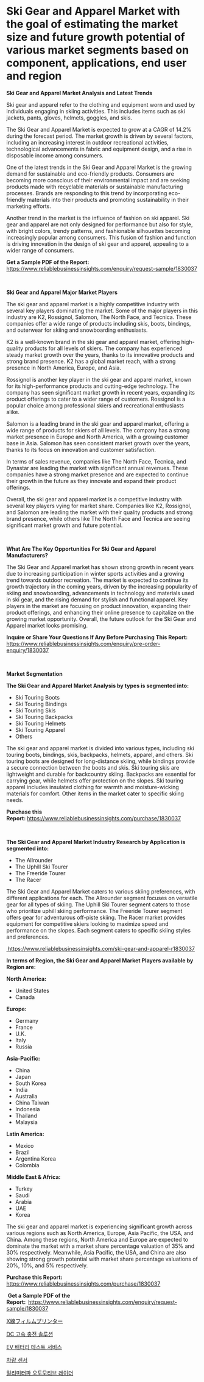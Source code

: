 <p><h1>Ski Gear and Apparel Market with the goal of estimating the market size and future growth potential of various market segments based on component, applications, end user and region</h1></p><p><strong>Ski Gear and Apparel Market Analysis and Latest Trends</strong></p>
<p><p>Ski gear and apparel refer to the clothing and equipment worn and used by individuals engaging in skiing activities. This includes items such as ski jackets, pants, gloves, helmets, goggles, and skis.</p><p>The Ski Gear and Apparel Market is expected to grow at a CAGR of 14.2% during the forecast period. The market growth is driven by several factors, including an increasing interest in outdoor recreational activities, technological advancements in fabric and equipment design, and a rise in disposable income among consumers.</p><p>One of the latest trends in the Ski Gear and Apparel Market is the growing demand for sustainable and eco-friendly products. Consumers are becoming more conscious of their environmental impact and are seeking products made with recyclable materials or sustainable manufacturing processes. Brands are responding to this trend by incorporating eco-friendly materials into their products and promoting sustainability in their marketing efforts.</p><p>Another trend in the market is the influence of fashion on ski apparel. Ski gear and apparel are not only designed for performance but also for style, with bright colors, trendy patterns, and fashionable silhouettes becoming increasingly popular among consumers. This fusion of fashion and function is driving innovation in the design of ski gear and apparel, appealing to a wider range of consumers.</p></p>
<p><strong>Get a Sample PDF of the Report:&nbsp;</strong> <a href="https://www.reliablebusinessinsights.com/enquiry/request-sample/1830037">https://www.reliablebusinessinsights.com/enquiry/request-sample/1830037</a></p>
<p>&nbsp;</p>
<p><strong>Ski Gear and Apparel Major Market Players</strong></p>
<p><p>The ski gear and apparel market is a highly competitive industry with several key players dominating the market. Some of the major players in this industry are K2, Rossignol, Salomon, The North Face, and Tecnica. These companies offer a wide range of products including skis, boots, bindings, and outerwear for skiing and snowboarding enthusiasts.</p><p>K2 is a well-known brand in the ski gear and apparel market, offering high-quality products for all levels of skiers. The company has experienced steady market growth over the years, thanks to its innovative products and strong brand presence. K2 has a global market reach, with a strong presence in North America, Europe, and Asia.</p><p>Rossignol is another key player in the ski gear and apparel market, known for its high-performance products and cutting-edge technology. The company has seen significant market growth in recent years, expanding its product offerings to cater to a wider range of customers. Rossignol is a popular choice among professional skiers and recreational enthusiasts alike.</p><p>Salomon is a leading brand in the ski gear and apparel market, offering a wide range of products for skiers of all levels. The company has a strong market presence in Europe and North America, with a growing customer base in Asia. Salomon has seen consistent market growth over the years, thanks to its focus on innovation and customer satisfaction.</p><p>In terms of sales revenue, companies like The North Face, Tecnica, and Dynastar are leading the market with significant annual revenues. These companies have a strong market presence and are expected to continue their growth in the future as they innovate and expand their product offerings.</p><p>Overall, the ski gear and apparel market is a competitive industry with several key players vying for market share. Companies like K2, Rossignol, and Salomon are leading the market with their quality products and strong brand presence, while others like The North Face and Tecnica are seeing significant market growth and future potential.</p></p>
<p>&nbsp;</p>
<p><strong>What Are The Key Opportunities For Ski Gear and Apparel Manufacturers?</strong></p>
<p><p>The Ski Gear and Apparel market has shown strong growth in recent years due to increasing participation in winter sports activities and a growing trend towards outdoor recreation. The market is expected to continue its growth trajectory in the coming years, driven by the increasing popularity of skiing and snowboarding, advancements in technology and materials used in ski gear, and the rising demand for stylish and functional apparel. Key players in the market are focusing on product innovation, expanding their product offerings, and enhancing their online presence to capitalize on the growing market opportunity. Overall, the future outlook for the Ski Gear and Apparel market looks promising.</p></p>
<p><strong>Inquire or Share Your Questions If Any Before Purchasing This Report:</strong> <a href="https://www.reliablebusinessinsights.com/enquiry/pre-order-enquiry/1830037">https://www.reliablebusinessinsights.com/enquiry/pre-order-enquiry/1830037</a></p>
<p>&nbsp;</p>
<p><strong>Market Segmentation</strong></p>
<p><strong>The Ski Gear and Apparel Market Analysis by types is segmented into:</strong></p>
<p><ul><li>Ski Touring Boots</li><li>Ski Touring Bindings</li><li>Ski Touring Skis</li><li>Ski Touring Backpacks</li><li>Ski Touring Helmets</li><li>Ski Touring Apparel</li><li>Others</li></ul></p>
<p><p>The ski gear and apparel market is divided into various types, including ski touring boots, bindings, skis, backpacks, helmets, apparel, and others. Ski touring boots are designed for long-distance skiing, while bindings provide a secure connection between the boots and skis. Ski touring skis are lightweight and durable for backcountry skiing. Backpacks are essential for carrying gear, while helmets offer protection on the slopes. Ski touring apparel includes insulated clothing for warmth and moisture-wicking materials for comfort. Other items in the market cater to specific skiing needs.</p></p>
<p><strong>Purchase this Report:&nbsp;</strong><a href="https://www.reliablebusinessinsights.com/purchase/1830037">https://www.reliablebusinessinsights.com/purchase/1830037</a></p>
<p>&nbsp;</p>
<p><strong>The Ski Gear and Apparel Market Industry Research by Application is segmented into:</strong></p>
<p><ul><li>The Allrounder</li><li>The Uphill Ski Tourer</li><li>The Freeride Tourer</li><li>The Racer</li></ul></p>
<p><p>The Ski Gear and Apparel Market caters to various skiing preferences, with different applications for each. The Allrounder segment focuses on versatile gear for all types of skiing. The Uphill Ski Tourer segment caters to those who prioritize uphill skiing performance. The Freeride Tourer segment offers gear for adventurous off-piste skiing. The Racer market provides equipment for competitive skiers looking to maximize speed and performance on the slopes. Each segment caters to specific skiing styles and preferences.</p></p>
<p><a href="https://www.reliablebusinessinsights.com/ski-gear-and-apparel-r1830037">&nbsp;https://www.reliablebusinessinsights.com/ski-gear-and-apparel-r1830037</a></p>
<p><strong>In terms of Region, the Ski Gear and Apparel Market Players available by Region are:</strong></p>
<p>
    <p> <strong> North America: </strong>
        <ul>
            <li>United States</li>
            <li>Canada</li>
        </ul>
        </p> 
    <p> <strong> Europe: </strong>
        <ul>
            <li>Germany</li>
            <li>France</li>
            <li>U.K.</li>
            <li>Italy</li>
            <li>Russia</li>
        </ul>
        </p> 
    <p> <strong> Asia-Pacific: </strong>
        <ul>
            <li>China</li>
            <li>Japan</li>
            <li>South Korea</li>
            <li>India</li>
            <li>Australia</li>
            <li>China Taiwan</li>
            <li>Indonesia</li>
            <li>Thailand</li>
            <li>Malaysia</li>
        </ul>
        </p> 
    <p> <strong> Latin America: </strong>
        <ul>
            <li>Mexico</li>
            <li>Brazil</li>
            <li>Argentina Korea</li>
            <li>Colombia</li>
        </ul>
        </p> 
    <p> <strong> Middle East & Africa: </strong>
        <ul>
            <li>Turkey</li>
            <li>Saudi</li>
            <li>Arabia</li>
            <li>UAE</li>
            <li>Korea</li>
        </ul>
    </p>
    </p>
<p><p>The ski gear and apparel market is experiencing significant growth across various regions such as North America, Europe, Asia Pacific, the USA, and China. Among these regions, North America and Europe are expected to dominate the market with a market share percentage valuation of 35% and 30% respectively. Meanwhile, Asia Pacific, the USA, and China are also showing strong growth potential with market share percentage valuations of 20%, 10%, and 5% respectively.</p></p>
<p><strong>Purchase this Report: </strong><a href="https://www.reliablebusinessinsights.com/purchase/1830037">https://www.reliablebusinessinsights.com/purchase/1830037</a></p>
<p>&nbsp;<strong>Get a Sample PDF of the Report:&nbsp;&nbsp;</strong><a href="https://www.reliablebusinessinsights.com/enquiry/request-sample/1830037">https://www.reliablebusinessinsights.com/enquiry/request-sample/1830037</a></p>
<p><strong></strong></p>
<p><p><a href="https://medium.com/@alexsania91/%E6%AC%A1%E3%81%AE%E6%96%87%E3%82%92%E6%97%A5%E6%9C%AC%E8%AA%9E%E3%81%AB%E7%BF%BB%E8%A8%B3%E3%81%97%E3%81%BE%E3%81%99-%E3%82%B0%E3%83%AD%E3%83%BC%E3%83%90%E3%83%ABx%E7%B7%9A%E3%83%95%E3%82%A3%E3%83%AB%E3%83%A0%E3%83%97%E3%83%AA%E3%83%B3%E3%82%BF%E5%B8%82%E5%A0%B4%E3%81%AF-2024%E5%B9%B4%E3%81%8B%E3%82%892031%E5%B9%B4%E3%81%BE%E3%81%A7%E3%81%AE%E6%9C%9F%E9%96%93%E3%81%AB-%E3%81%AE%E5%B9%B4%E9%96%93%E6%88%90%E9%95%B7%E7%8E%87%E3%81%A7%E6%88%90%E9%95%B7%E3%81%99%E3%82%8B%E3%81%A8%E4%BA%88%E6%B8%AC%E3%81%95%E3%82%8C%E3%81%A6%E3%81%84%E3%81%BE%E3%81%99-f3f9c69edb73">X線フィルムプリンター</a></p><p><a href="https://github.com/Gregost89076vddcv/Market-Research-Report-List-1/blob/main/2653728153481.md">DC 고속 충전 솔루션</a></p><p><a href="https://github.com/anton65482023/Market-Research-Report-List-1/blob/main/7588574153480.md">EV 배터리 테스트 서비스</a></p><p><a href="https://medium.com/@vivekgiri778/%EC%B0%A8%EB%9F%89-%EC%84%BC%EC%84%9C-%EC%8B%9C%EC%9E%A5-%EB%8F%99%ED%96%A5%EA%B3%BC-%EB%B6%84%EC%84%9D-%EB%AF%B8%EB%9E%98-%EC%84%B1%EC%9E%A5%EC%9D%84-%EC%9C%84%ED%95%9C-%EA%B8%B0%ED%9A%8C-%EB%B0%8F-%EB%8F%84%EC%A0%84-2024-2031-63030817af36">차량 센서</a></p><p><a href="https://medium.com/@lilkesetwelcome/%EB%B0%80%EB%A6%AC%EB%AF%B8%ED%84%B0%ED%8C%8C-%EC%9E%90%EB%8F%99%EC%B0%A8-%EB%A0%88%EC%9D%B4%EB%8D%94-%EC%8B%9C%EC%9E%A5-%EC%98%88%EC%B8%A1-%EC%8B%9C%EC%9E%A5-%EB%8F%99%ED%96%A5-%EB%B0%8F-%EC%98%81%ED%96%A5-%EB%B6%84%EC%84%9D-2024-2031-2826c4929e99">밀리미터파 오토모티브 레이더</a></p></p>